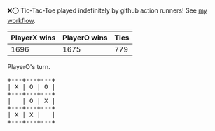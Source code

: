 :x::o: Tic-Tac-Toe played indefinitely by github action runners! See [my workflow](.github/workflows/play.yaml).

|PlayerX wins|PlayerO wins|Ties|
|-|-|-|
|1696|1675|779|

PlayerO's turn.

<pre>
+---+---+---+
| X | O | O |
+---+---+---+
|   | O | X |
+---+---+---+
| X | X |   |
+---+---+---+
</pre>